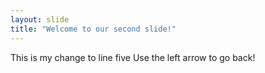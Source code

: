 ```yaml
---
layout: slide
title: "Welcome to our second slide!"
---
```

This is my change to line five
Use the left arrow to go back!
